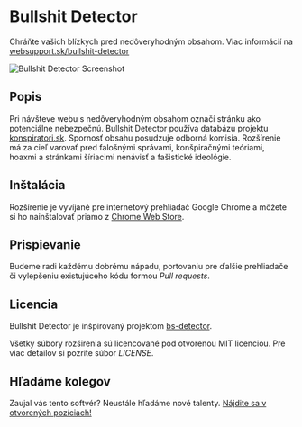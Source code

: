 # Bullshit Detector
Chráňte vašich blízkych pred nedôveryhodným obsahom. Viac informácií na [websupport.sk/bullshit-detector](https://www.websupport.sk/bullshit-detector)

![Bullshit Detector Screenshot](screenshot.png)

## Popis
Pri návšteve webu s nedôveryhodným obsahom označí stránku ako potenciálne nebezpečnú. Bullshit Detector používa databázu projektu [konspiratori.sk](https://www.konspiratori.sk). Spornosť obsahu posudzuje odborná komisia. Rozšírenie má za cieľ varovať pred falošnými správami, konšpiračnými teóriami, hoaxmi a stránkami šíriacimi nenávisť a fašistické ideológie.

## Inštalácia
Rozšírenie je vyvíjané pre internetový prehliadač Google Chrome a môžete si ho nainštalovať priamo z [Chrome Web Store](http://bit.ly/bullshit-detector).

## Prispievanie
Budeme radi každému dobrému nápadu, portovaniu pre ďalšie prehliadače či vylepšeniu existujúceho kódu formou *Pull requests*.

## Licencia
Bullshit Detector je inšpirovaný projektom [bs-detector](https://github.com/bs-detector/bs-detector).

Všetky súbory rozširenia sú licencované pod otvorenou MIT licenciou. Pre viac detailov si pozrite súbor *LICENSE*.

## Hľadáme kolegov
Zaujal vás tento softvér? Neustále hľadáme nové talenty. [Nájdite sa v otvorených pozíciach!](https://www.websupport.sk/kariera)
